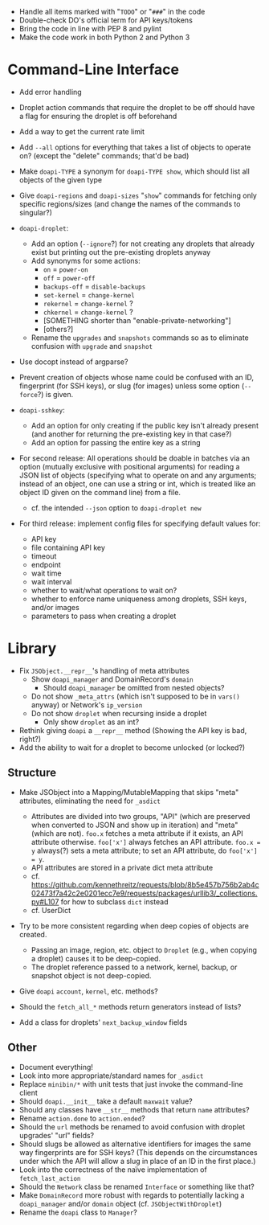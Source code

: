 - Handle all items marked with "`TODO`" or "`###`" in the code
- Double-check DO's official term for API keys/tokens
- Bring the code in line with PEP 8 and pylint
- Make the code work in both Python 2 and Python 3

# Command-Line Interface

- Add error handling
- Droplet action commands that require the droplet to be off should have a flag
  for ensuring the droplet is off beforehand
- Add a way to get the current rate limit
- Add `--all` options for everything that takes a list of objects to operate
  on? (except the "delete" commands; that'd be bad)
- Make `doapi-TYPE` a synonym for `doapi-TYPE show`, which should list all
  objects of the given type
- Give `doapi-regions` and `doapi-sizes` "`show`" commands for fetching only
  specific regions/sizes (and change the names of the commands to singular?)
- `doapi-droplet`:
    - Add an option (`--ignore`?) for not creating any droplets that already
      exist but printing out the pre-existing droplets anyway
    - Add synonyms for some actions:
        - `on` = `power-on`
        - `off` = `power-off`
        - `backups-off` = `disable-backups`
        - `set-kernel` = `change-kernel`
        - `rekernel` = `change-kernel` ?
        - `chkernel` = `change-kernel` ?
        - [SOMETHING shorter than "enable-private-networking"]
        - [others?]
    - Rename the `upgrades` and `snapshots` commands so as to eliminate
      confusion with `upgrade` and `snapshot`
- Use docopt instead of argparse?
- Prevent creation of objects whose name could be confused with an ID,
  fingerprint (for SSH keys), or slug (for images) unless some option
  (`--force`?) is given.
- `doapi-sshkey`:
    - Add an option for only creating if the public key isn't already present
      (and another for returning the pre-existing key in that case?)
    - Add an option for passing the entire key as a string

- For second release: All operations should be doable in batches via an option
  (mutually exclusive with positional arguments) for reading a JSON list of
  objects (specifying what to operate on and any arguments; instead of an
  object, one can use a string or int, which is treated like an object ID given
  on the command line) from a file.
    - cf. the intended `--json` option to `doapi-droplet new`

- For third release: implement config files for specifying default values for:
    - API key
    - file containing API key
    - timeout
    - endpoint
    - wait time
    - wait interval
    - whether to wait/what operations to wait on?
    - whether to enforce name uniqueness among droplets, SSH keys, and/or
      images
    - parameters to pass when creating a droplet

# Library

- Fix `JSObject.__repr__`'s handling of meta attributes
    - Show `doapi_manager` and DomainRecord's `domain`
        - Should `doapi_manager` be omitted from nested objects?
    - Do not show `_meta_attrs` (which isn't supposed to be in `vars()` anyway)
      or Network's `ip_version`
    - Do not show `droplet` when recursing inside a droplet
        - Only show `droplet` as an int?
- Rethink giving `doapi` a `__repr__` method (Showing the API key is bad,
  right?)
- Add the ability to wait for a droplet to become unlocked (or locked?)

## Structure

- Make JSObject into a Mapping/MutableMapping that skips "meta" attributes,
  eliminating the need for `_asdict`
    - Attributes are divided into two groups, "API" (which are preserved when
      converted to JSON and show up in iteration) and "meta" (which are not).
      `foo.x` fetches a meta attribute if it exists, an API attribute
      otherwise.  `foo['x']` always fetches an API attribute.  `foo.x = y`
      always(?) sets a meta attribute; to set an API attribute, do `foo['x'] =
      y`.
    - API attributes are stored in a private dict meta attribute
    - cf. <https://github.com/kennethreitz/requests/blob/8b5e457b756b2ab4c02473f7a42c2e0201ecc7e9/requests/packages/urllib3/_collections.py#L107> for how to subclass `dict` instead
    - cf. UserDict

- Try to be more consistent regarding when deep copies of objects are created.
    - Passing an image, region, etc. object to `Droplet` (e.g., when copying a
      droplet) causes it to be deep-copied.
    - The droplet reference passed to a network, kernel, backup, or snapshot
      object is not deep-copied.

- Give `doapi` `account`, `kernel`, etc. methods?
- Should the `fetch_all_*` methods return generators instead of lists?
- Add a class for droplets' `next_backup_window` fields

## Other

- Document everything!
- Look into more appropriate/standard names for `_asdict`
- Replace `minibin/*` with unit tests that just invoke the command-line client
- Should `doapi.__init__` take a default `maxwait` value?
- Should any classes have `__str__` methods that return `name` attributes?
- Rename `action.done` to `action.ended`?
- Should the `url` methods be renamed to avoid confusion with droplet upgrades'
  "url" fields?
- Should slugs be allowed as alternative identifiers for images the same way
  fingerprints are for SSH keys?  (This depends on the circumstances under
  which the API will allow a slug in place of an ID in the first place.)
- Look into the correctness of the naïve implementation of `fetch_last_action`
- Should the `Network` class be renamed `Interface` or something like that?
- Make `DomainRecord` more robust with regards to potentially lacking a
  `doapi_manager` and/or `domain` object (cf. `JSObjectWithDroplet`)
- Rename the `doapi` class to `Manager`?
